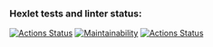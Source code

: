 ### Hexlet tests and linter status:
[![Actions Status](https://github.com/thealeksander/frontend-project-lvl1/workflows/hexlet-check/badge.svg)](https://github.com/thealeksander/frontend-project-lvl1/actions)
[![Maintainability](https://api.codeclimate.com/v1/badges/a99a88d28ad37a79dbf6/maintainability)](https://codeclimate.com/github/codeclimate/codeclimate/maintainability)
[![Actions Status](https://github.com/thealeksander/frontend-project-lvl1/workflows/NodeCI/badge.svg)](https://github.com/thealeksander/frontend-project-lvl1/actions)